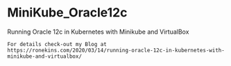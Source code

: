 # MiniKube_Oracle12c
Running Oracle 12c in Kubernetes with Minikube and VirtualBox

```
For details check-out my Blog at 
https://ronekins.com/2020/03/14/running-oracle-12c-in-kubernetes-with-minikube-and-virtualbox/
```
